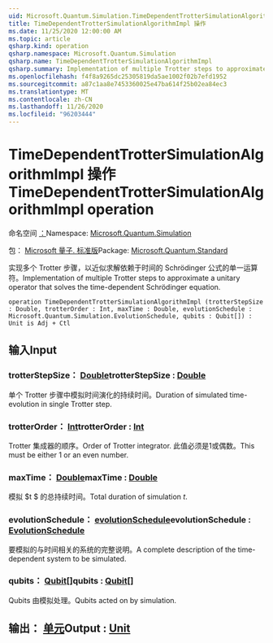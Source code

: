 ```yaml
---
uid: Microsoft.Quantum.Simulation.TimeDependentTrotterSimulationAlgorithmImpl
title: TimeDependentTrotterSimulationAlgorithmImpl 操作
ms.date: 11/25/2020 12:00:00 AM
ms.topic: article
qsharp.kind: operation
qsharp.namespace: Microsoft.Quantum.Simulation
qsharp.name: TimeDependentTrotterSimulationAlgorithmImpl
qsharp.summary: Implementation of multiple Trotter steps to approximate a unitary operator that solves the time-dependent Schrödinger equation.
ms.openlocfilehash: f4f8a9265dc25305819da5ae1002f02b7efd1952
ms.sourcegitcommit: a87c1aa8e7453360025e47ba614f25b02ea84ec3
ms.translationtype: MT
ms.contentlocale: zh-CN
ms.lasthandoff: 11/26/2020
ms.locfileid: "96203444"
---
```

# <a name="timedependenttrottersimulationalgorithmimpl-operation"></a><span data-ttu-id="145bd-102">TimeDependentTrotterSimulationAlgorithmImpl 操作</span><span class="sxs-lookup"><span data-stu-id="145bd-102">TimeDependentTrotterSimulationAlgorithmImpl operation</span></span>

<span data-ttu-id="145bd-103">命名空间 [：](xref:Microsoft.Quantum.Simulation)</span><span class="sxs-lookup"><span data-stu-id="145bd-103">Namespace: [Microsoft.Quantum.Simulation](xref:Microsoft.Quantum.Simulation)</span></span>

<span data-ttu-id="145bd-104">包： [Microsoft 量子. 标准版](https://nuget.org/packages/Microsoft.Quantum.Standard)</span><span class="sxs-lookup"><span data-stu-id="145bd-104">Package: [Microsoft.Quantum.Standard](https://nuget.org/packages/Microsoft.Quantum.Standard)</span></span>


<span data-ttu-id="145bd-105">实现多个 Trotter 步骤，以近似求解依赖于时间的 Schrödinger 公式的单一运算符。</span><span class="sxs-lookup"><span data-stu-id="145bd-105">Implementation of multiple Trotter steps to approximate a unitary operator that solves the time-dependent Schrödinger equation.</span></span>

```qsharp
operation TimeDependentTrotterSimulationAlgorithmImpl (trotterStepSize : Double, trotterOrder : Int, maxTime : Double, evolutionSchedule : Microsoft.Quantum.Simulation.EvolutionSchedule, qubits : Qubit[]) : Unit is Adj + Ctl
```


## <a name="input"></a><span data-ttu-id="145bd-106">输入</span><span class="sxs-lookup"><span data-stu-id="145bd-106">Input</span></span>

### <a name="trotterstepsize--double"></a><span data-ttu-id="145bd-107">trotterStepSize： [Double](xref:microsoft.quantum.lang-ref.double)</span><span class="sxs-lookup"><span data-stu-id="145bd-107">trotterStepSize : [Double](xref:microsoft.quantum.lang-ref.double)</span></span>

<span data-ttu-id="145bd-108">单个 Trotter 步骤中模拟时间演化的持续时间。</span><span class="sxs-lookup"><span data-stu-id="145bd-108">Duration of simulated time-evolution in single Trotter step.</span></span>


### <a name="trotterorder--int"></a><span data-ttu-id="145bd-109">trotterOrder： [Int](xref:microsoft.quantum.lang-ref.int)</span><span class="sxs-lookup"><span data-stu-id="145bd-109">trotterOrder : [Int](xref:microsoft.quantum.lang-ref.int)</span></span>

<span data-ttu-id="145bd-110">Trotter 集成器的顺序。</span><span class="sxs-lookup"><span data-stu-id="145bd-110">Order of Trotter integrator.</span></span> <span data-ttu-id="145bd-111">此值必须是1或偶数。</span><span class="sxs-lookup"><span data-stu-id="145bd-111">This must be either 1 or an even number.</span></span>


### <a name="maxtime--double"></a><span data-ttu-id="145bd-112">maxTime： [Double](xref:microsoft.quantum.lang-ref.double)</span><span class="sxs-lookup"><span data-stu-id="145bd-112">maxTime : [Double](xref:microsoft.quantum.lang-ref.double)</span></span>

<span data-ttu-id="145bd-113">模拟 $t $ 的总持续时间。</span><span class="sxs-lookup"><span data-stu-id="145bd-113">Total duration of simulation $t$.</span></span>


### <a name="evolutionschedule--evolutionschedule"></a><span data-ttu-id="145bd-114">evolutionSchedule： [evolutionSchedule](xref:Microsoft.Quantum.Simulation.EvolutionSchedule)</span><span class="sxs-lookup"><span data-stu-id="145bd-114">evolutionSchedule : [EvolutionSchedule](xref:Microsoft.Quantum.Simulation.EvolutionSchedule)</span></span>

<span data-ttu-id="145bd-115">要模拟的与时间相关的系统的完整说明。</span><span class="sxs-lookup"><span data-stu-id="145bd-115">A complete description of the time-dependent system to be simulated.</span></span>


### <a name="qubits--qubit"></a><span data-ttu-id="145bd-116">qubits： [Qubit](xref:microsoft.quantum.lang-ref.qubit)[]</span><span class="sxs-lookup"><span data-stu-id="145bd-116">qubits : [Qubit](xref:microsoft.quantum.lang-ref.qubit)[]</span></span>

<span data-ttu-id="145bd-117">Qubits 由模拟处理。</span><span class="sxs-lookup"><span data-stu-id="145bd-117">Qubits acted on by simulation.</span></span>



## <a name="output--unit"></a><span data-ttu-id="145bd-118">输出： [单元](xref:microsoft.quantum.lang-ref.unit)</span><span class="sxs-lookup"><span data-stu-id="145bd-118">Output : [Unit](xref:microsoft.quantum.lang-ref.unit)</span></span>

